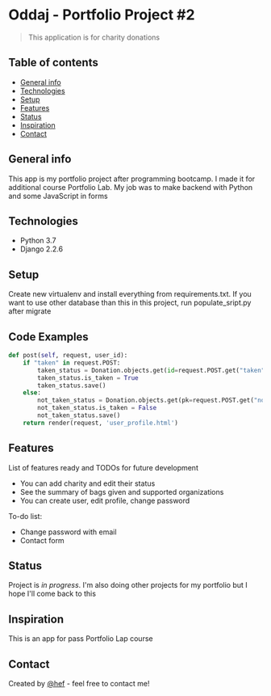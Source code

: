 # Oddaj - Portfolio Project #2
> This application is for charity donations

## Table of contents
* [General info](#general-info)
* [Technologies](#technologies)
* [Setup](#setup)
* [Features](#features)
* [Status](#status)
* [Inspiration](#inspiration)
* [Contact](#contact)

## General info
This app is my portfolio project after programming bootcamp. I made it for additional course
Portfolio Lab. My job was to make backend with Python and some JavaScript in forms

## Technologies
* Python 3.7
* Django 2.2.6

## Setup
Create new virtualenv and install everything from requirements.txt. If you want
to use other database than this in this project, run populate_sript.py after migrate

## Code Examples
```python
def post(self, request, user_id):
    if "taken" in request.POST:
        taken_status = Donation.objects.get(id=request.POST.get("taken"))
        taken_status.is_taken = True
        taken_status.save()
    else:
        not_taken_status = Donation.objects.get(pk=request.POST.get("not-taken"))
        not_taken_status.is_taken = False
        not_taken_status.save()
    return render(request, 'user_profile.html')
```

## Features
List of features ready and TODOs for future development
* You can add charity and edit their status
* See the summary of bags given and supported organizations
* You can create user, edit profile, change password

To-do list:
* Change password with email
* Contact form

## Status
Project is _in progress_. I'm also doing other projects for my portfolio but I hope
I'll come back to this

## Inspiration
This is an app for pass Portfolio Lap course

## Contact
Created by [@hef](https://twitter.com/hef4rl) - feel free to contact me!